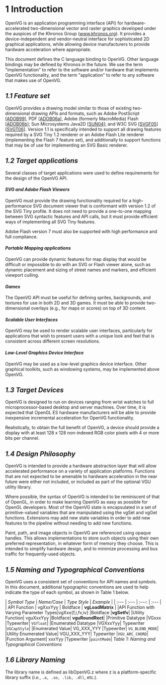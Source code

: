 
<a name="chapter01"></a> <a name="Introduction"></a>
# 1 Introduction
OpenVG is an application programming interface (API) for hardware-accelerated two-dimensional vector and raster graphics developed under the auspices of the Khronos Group (www.khronos.org). It provides a device-independent and vendor-neutral interface for sophisticated 2D graphical applications, while allowing device manufacturers to provide hardware acceleration where appropriate.

This document defines the C language binding to OpenVG. Other language bindings may be defined by Khronos in the future. We use the term "implementation" to refer to the software and/or hardware that implements OpenVG functionality, and the term "application" to refer to any software that makes use of OpenVG.

<a name="Feature_Set"></a>
## _1.1 Feature set_
OpenVG provides a drawing model similar to those of existing two-dimensional drawing APIs and formats, such as Adobe PostScript [[ADOB99](#ADOB99)], PDF [[ADOB06a](#ADOB06a)], Adobe (formerly MacroMedia) Flash [[ADOB06b](#ADOB06b)]; Sun Microsystems Java2D [[SUN04](#SUN04)]; and W3C SVG [[SVGF05](#SVGF05)][[SVGT06](#SVGT06)]. Version 1.1 is specifically intended to support all drawing features required by a SVG Tiny 1.2 renderer or an Adobe Flash Lite renderer (implementing the Flash 7 feature set), and additionally to support functions that may be of use for implementing an SVG Basic renderer.

<a name="Target_applications"></a>
## _1.2 Target applications_
Several classes of target applications were used to define requirements for the design of the OpenVG API.

<a name="SVG_and_Adobe_Flash_Viewers"></a>
#### _SVG and Adobe Flash Viewers_
OpenVG must provide the drawing functionality required for a high-performance SVG document viewer that is conformant with version 1.2 of the SVG Tiny profile. It does not need to provide a one-to-one mapping between SVG syntactic features and API calls, but it must provide efficient ways of implementing all SVG Tiny features.

Adobe Flash version 7 must also be supported with high performance and full
compliance.

<a name="Portable_Mapping_applications"></a>
#### _Portable Mapping applications_
OpenVG can provide dynamic features for map display that would be difficult or impossible to do with an SVG or Flash viewer alone, such as dynamic placement and sizing of street names and markers, and efficient viewport culling.

<a name="Games"></a>
#### _Games_
The OpenVG API must be useful for defining sprites, backgrounds, and textures for use in both 2D and 3D games. It must be able to provide two-dimensional overlays (e.g., for maps or scores) on top of 3D content.

<a name="Scalable_User_Interfaces"></a>
#### _Scalable User Interfaces_
OpenVG may be used to render scalable user interfaces, particularly for applications that wish to present users with a unique look and feel that is consistent across different screen resolutions.

<a name="Low_Level_Graphics_Device_Interface"></a>
#### _Low-Level Graphics Device Interface_
OpenVG may be used as a low-level graphics device interface. Other graphical toolkits, such as windowing systems, may be implemented above OpenVG.

<a name="Target_Devices"></a>
## _1.3 Target Devices_
OpenVG is designed to run on devices ranging from wrist watches to full microprocessor-based desktop and server machines. Over time, it is expected that OpenGL ES hardware manufacturers will be able to provide inexpensive incremental acceleration for OpenVG functionality.

Realistically, to obtain the full benefit of OpenVG, a device should provide a display with at least 128 x 128 non-indexed RGB color pixels with 4 or more bits per channel.

<a name="Design_Philosophy"></a>
## _1.4 Design Philosophy_
OpenVG is intended to provide a hardware abstraction layer that will allow accelerated performance on a variety of application platforms. Functions that are not expected to be amenable to hardware acceleration in the near future were either not included, or included as part of the optional VGU utility library.

Where possible, the syntax of OpenVG is intended to be reminiscent of that of OpenGL, in order to make learning OpenVG as easy as possible for OpenGL developers. Most of the OpenVG state is encapsulated in a set of primitive-valued variables that are manipulated using the vgSet and vgGet functions. Extensions may add new state variables in order to add new features to the pipeline without needing to add new functions.

Paint, path, and image objects in OpenVG are referenced using opaque handles. This allows implementations to store such objects using their own preferred representation, in whatever form of memory they choose. This is intended to simplify hardware design, and to minimize processing and bus traffic for frequently-used objects.

<a name="Naming_and_Typographical_Conventions"></a>
##  _1.5 Naming and Typographical Conventions_
OpenVG uses a consistent set of conventions for API names and symbols. In this document, additional typographic conventions are used to help indicate the type of each symbol, as shown in Table 1 below.

<a name="table01"> </a>
| _Symbol Type_ | _Name/Case_ | _Type Style_ | _Example_ |
|  :---         |  :---       |   :---:      |  :---     |
| API Function  | vgXxxYyy    | Boldface     | **vgLoadMatrix** |
|API Function with Varying Parameter Types|vgXxx{f,i,fv,iv} |Boldface |**vgSetfv**|
|Utility Function| vguXxxYyy |Boldface| **vguRoundRect**|
|Primitive Datatype |VGxxx |Typewriter| `VGfloat`|
|Enumerated Datatype |VGXxxYyy| Typewriter |`VGCapStyle`|
|Enumerated Value| VG_XXX_YYY |Typewriter| `VG_BLEND_MODE`|
|Utility Enumerated Value| VGU_XXX_YYY| Typewriter |`VGU_ARC_CHORD`|
|Function Argument| xxxYyy |Typewriter |`paintMode`|
_Table 1: Naming and Typographical Conventions_

<a name="Library_Naming"></a>
##  _1.6 Library Naming_
The library name is defined as libOpenVG.z where z is a platform-specific library suffix (_i.e._, `.a, .so, .lib, .dll`, etc.).

<div style="page-break-after: always;"></div>
